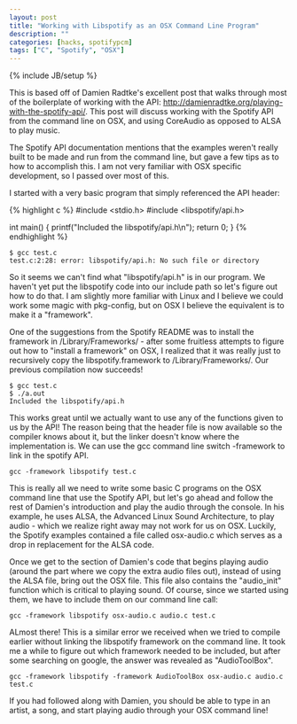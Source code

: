 ```yaml
---
layout: post
title: "Working with Libspotify as an OSX Command Line Program"
description: ""
categories: [hacks, spotifypcm]
tags: ["C", "Spotify", "OSX"]
---
```

{% include JB/setup %}

This is based off of Damien Radtke's excellent post that walks through most of the boilerplate of working with the API: http://damienradtke.org/playing-with-the-spotify-api/. This post will discuss working with the Spotify API from the command line on OSX, and using CoreAudio as opposed to ALSA to play music.

The Spotify API documentation mentions that the examples weren't really built to be made and run from the command line, but gave a few tips as to how to accomplish this. I am not very familiar with OSX specific development, so I passed over most of this.

I started with a very basic program that simply referenced the API header:

{% highlight c %}
#include <stdio.h>
#include <libspotify/api.h>

int main()
{
    printf("Included the libspotify/api.h\n");
    return 0;
}
{% endhighlight %}

    $ gcc test.c
    test.c:2:28: error: libspotify/api.h: No such file or directory

So it seems we can't find what "libspotify/api.h" is in our program. We haven't yet put the libspotify code into our include path so let's figure out how to do that. I am slightly more familiar with Linux and I believe we could work some magic with pkg-config, but on OSX I believe the equivalent is to make it a "framework".

One of the suggestions from the Spotify README was to install the framework in /Library/Frameworks/ - after some fruitless attempts to figure out how to "install a framework" on OSX, I realized that it was really just to recursively copy the libspotify.framework to /Library/Frameworks/. Our previous compilation now succeeds!

    $ gcc test.c
    $ ./a.out
    Included the libspotify/api.h

This works great until we actually want to use any of the functions given to us by the API! The reason being that the header file is now available so the compiler knows about it, but the linker doesn't know where the implementation is. We can use the gcc command line switch -framework to link in the spotify API.

    gcc -framework libspotify test.c

This is really all we need to write some basic C programs on the OSX command line that use the Spotify API, but let's go ahead and follow the rest of Damien's introduction and play the audio through the console. In his example, he uses ALSA, the Advanced Linux Sound Architecture, to play audio - which we realize right away may not work for us on OSX. Luckily, the Spotify examples contained a file called osx-audio.c which serves as a drop in replacement for the ALSA code.

Once we get to the section of Damien's code that begins playing audio (around the part where we copy the extra audio files out), instead of using the ALSA file, bring out the OSX file. This file also contains the "audio_init" function which is critical to playing sound. Of course, since we started using them, we have to include them on our command line call:

    gcc -framework libspotify osx-audio.c audio.c test.c

ALmost there! This is a similar error we received when we tried to compile earlier without linking the libspotify framework on the command line. It took me a while to figure out which framework needed to be included, but after some searching on google, the answer was revealed as "AudioToolBox".

    gcc -framework libspotify -framework AudioToolBox osx-audio.c audio.c test.c

If you had followed along with Damien, you should be able to type in an artist, a song, and start playing audio through your OSX command line!
